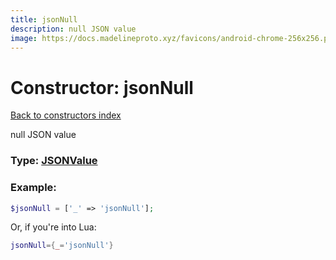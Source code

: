 ```yaml
---
title: jsonNull
description: null JSON value
image: https://docs.madelineproto.xyz/favicons/android-chrome-256x256.png
---
```

# Constructor: jsonNull  
[Back to constructors index](index.md)



null JSON value




### Type: [JSONValue](../types/JSONValue.md)


### Example:

```php
$jsonNull = ['_' => 'jsonNull'];
```  


Or, if you're into Lua:

```lua
jsonNull={_='jsonNull'}

```


